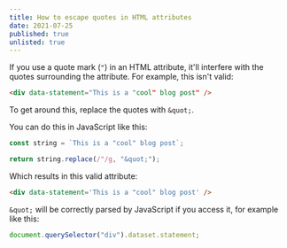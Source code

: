 ```yaml
---
title: How to escape quotes in HTML attributes
date: 2021-07-25
published: true
unlisted: true
---
```


If you use a quote mark (`"`) in an HTML attribute, it'll interfere with the quotes surrounding the attribute. For example, this isn't valid:

```html
<div data-statement="This is a "cool" blog post" />
```

To get around this, replace the quotes with `&quot;`.

You can do this in JavaScript like this:

```js
const string = `This is a "cool" blog post`;

return string.replace(/"/g, "&quot;");
```

Which results in this valid attribute:

```html
<div data-statement='This is a "cool" blog post' />
```

`&quot;` will be correctly parsed by JavaScript if you access it, for example like this:

```js
document.querySelector("div").dataset.statement;
```
